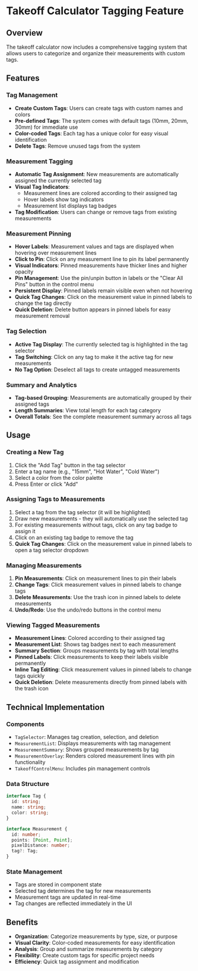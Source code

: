 # Takeoff Calculator Tagging Feature

## Overview

The takeoff calculator now includes a comprehensive tagging system that allows users to categorize and organize their measurements with custom tags.

## Features

### Tag Management

- **Create Custom Tags**: Users can create tags with custom names and colors
- **Pre-defined Tags**: The system comes with default tags (10mm, 20mm, 30mm) for immediate use
- **Color-coded Tags**: Each tag has a unique color for easy visual identification
- **Delete Tags**: Remove unused tags from the system

### Measurement Tagging

- **Automatic Tag Assignment**: New measurements are automatically assigned the currently selected tag
- **Visual Tag Indicators**:
  - Measurement lines are colored according to their assigned tag
  - Hover labels show tag indicators
  - Measurement list displays tag badges
- **Tag Modification**: Users can change or remove tags from existing measurements

### Measurement Pinning

- **Hover Labels**: Measurement values and tags are displayed when hovering over measurement lines
- **Click to Pin**: Click on any measurement line to pin its label permanently
- **Visual Indicators**: Pinned measurements have thicker lines and higher opacity
- **Pin Management**: Use the pin/unpin button in labels or the "Clear All Pins" button in the control menu
- **Persistent Display**: Pinned labels remain visible even when not hovering
- **Quick Tag Changes**: Click on the measurement value in pinned labels to change the tag directly
- **Quick Deletion**: Delete button appears in pinned labels for easy measurement removal

### Tag Selection

- **Active Tag Display**: The currently selected tag is highlighted in the tag selector
- **Tag Switching**: Click on any tag to make it the active tag for new measurements
- **No Tag Option**: Deselect all tags to create untagged measurements

### Summary and Analytics

- **Tag-based Grouping**: Measurements are automatically grouped by their assigned tags
- **Length Summaries**: View total length for each tag category
- **Overall Totals**: See the complete measurement summary across all tags

## Usage

### Creating a New Tag

1. Click the "Add Tag" button in the tag selector
2. Enter a tag name (e.g., "15mm", "Hot Water", "Cold Water")
3. Select a color from the color palette
4. Press Enter or click "Add"

### Assigning Tags to Measurements

1. Select a tag from the tag selector (it will be highlighted)
2. Draw new measurements - they will automatically use the selected tag
3. For existing measurements without tags, click on any tag badge to assign it
4. Click on an existing tag badge to remove the tag
5. **Quick Tag Changes**: Click on the measurement value in pinned labels to open a tag selector dropdown

### Managing Measurements

1. **Pin Measurements**: Click on measurement lines to pin their labels
2. **Change Tags**: Click measurement values in pinned labels to change tags
3. **Delete Measurements**: Use the trash icon in pinned labels to delete measurements
4. **Undo/Redo**: Use the undo/redo buttons in the control menu

### Viewing Tagged Measurements

- **Measurement Lines**: Colored according to their assigned tag
- **Measurement List**: Shows tag badges next to each measurement
- **Summary Section**: Groups measurements by tag with total lengths
- **Pinned Labels**: Click measurements to keep their labels visible permanently
- **Inline Tag Editing**: Click measurement values in pinned labels to change tags quickly
- **Quick Deletion**: Delete measurements directly from pinned labels with the trash icon

## Technical Implementation

### Components

- `TagSelector`: Manages tag creation, selection, and deletion
- `MeasurementList`: Displays measurements with tag management
- `MeasurementSummary`: Shows grouped measurements by tag
- `MeasurementOverlay`: Renders colored measurement lines with pin functionality
- `TakeoffControlMenu`: Includes pin management controls

### Data Structure

```typescript
interface Tag {
  id: string;
  name: string;
  color: string;
}

interface Measurement {
  id: number;
  points: [Point, Point];
  pixelDistance: number;
  tag?: Tag;
}
```

### State Management

- Tags are stored in component state
- Selected tag determines the tag for new measurements
- Measurement tags are updated in real-time
- Tag changes are reflected immediately in the UI

## Benefits

- **Organization**: Categorize measurements by type, size, or purpose
- **Visual Clarity**: Color-coded measurements for easy identification
- **Analysis**: Group and summarize measurements by category
- **Flexibility**: Create custom tags for specific project needs
- **Efficiency**: Quick tag assignment and modification
